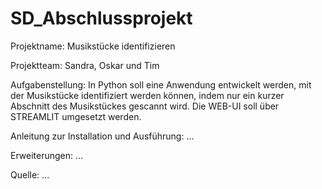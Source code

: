 # SD_Abschlussprojekt
Projektname: Musikstücke identifizieren

Projektteam: Sandra, Oskar und Tim

Aufgabenstellung: 
In Python soll eine Anwendung entwickelt werden, mit der Musikstücke identifiziert werden können, indem nur ein kurzer
Abschnitt des Musikstückes gescannt wird. Die WEB-UI soll über STREAMLIT umgesetzt werden.

Anleitung zur Installation und Ausführung:
...

Erweiterungen:
...

Quelle:
...
